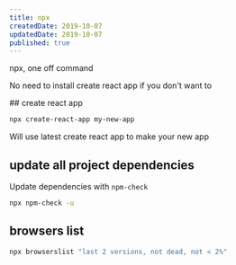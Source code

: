 ```yaml
---
title: npx
createdDate: 2019-10-07
updatedDate: 2019-10-07
published: true
---
```


npx, one off command

No need to install create react app if you don't want to

## create react app

```bash
npx create-react-app my-new-app
```

Will use latest create react app to make your new app

## update all project dependencies

Update dependencies with `npm-check`

```bash
npx npm-check -u
```

## browsers list

```bash
npx browserslist "last 2 versions, not dead, not < 2%"
```
